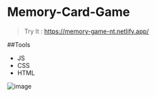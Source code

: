 # Memory-Card-Game
>Try It : https://memory-game-nt.netlify.app/

##Tools
- JS
- CSS
- HTML

![image](https://user-images.githubusercontent.com/95271718/193414842-6526094a-b9e1-4aff-b35c-8caede867d98.png)

